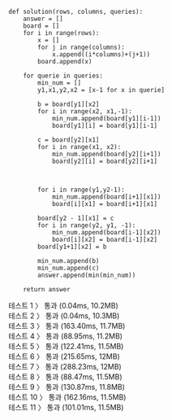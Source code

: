 ```
def solution(rows, columns, queries):
    answer = []
    board = []
    for i in range(rows):
        x = []
        for j in range(columns):
            x.append((i*columns)+(j+1))
        board.append(x)

    for querie in queries:
        min_num = []
        y1,x1,y2,x2 = [x-1 for x in querie]

        b = board[y1][x2]
        for i in range(x2, x1,-1):
            min_num.append(board[y1][i-1])
            board[y1][i] = board[y1][i-1]

        c = board[y2][x1]
        for i in range(x1, x2):
            min_num.append(board[y2][i+1])
            board[y2][i] = board[y2][i+1]

    

        for i in range(y1,y2-1):
            min_num.append(board[i+1][x1])
            board[i][x1] = board[i+1][x1]

        board[y2 - 1][x1] = c
        for i in range(y2, y1, -1):
            min_num.append(board[i-1][x2])
            board[i][x2] = board[i-1][x2]
        board[y1+1][x2] = b

        min_num.append(b)
        min_num.append(c)
        answer.append(min(min_num))

    return answer
```
테스트 1 〉	통과 (0.04ms, 10.2MB)<br>
테스트 2 〉	통과 (0.04ms, 10.3MB)<br>
테스트 3 〉	통과 (163.40ms, 11.7MB)<br>
테스트 4 〉	통과 (88.95ms, 11.2MB)<br>
테스트 5 〉	통과 (122.41ms, 11.5MB)<br>
테스트 6 〉	통과 (215.65ms, 12MB)<br>
테스트 7 〉	통과 (288.23ms, 12MB)<br>
테스트 8 〉	통과 (88.47ms, 11.5MB)<br>
테스트 9 〉	통과 (130.87ms, 11.8MB)<br>
테스트 10 〉	통과 (162.16ms, 11.5MB)<br>
테스트 11 〉	통과 (101.01ms, 11.5MB)<br>
